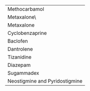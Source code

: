 |                 |
| --------------- |
| Methocarbamol   |
| Metaxalone\     |
| Metaxalone      |
| Cyclobenzaprine |
| Baclofen        |
| Dantrolene      |
| Tizanidine      |
| Diazepam        |
| Sugammadex      |
| Neostigmine and Pyridostigmine                |
